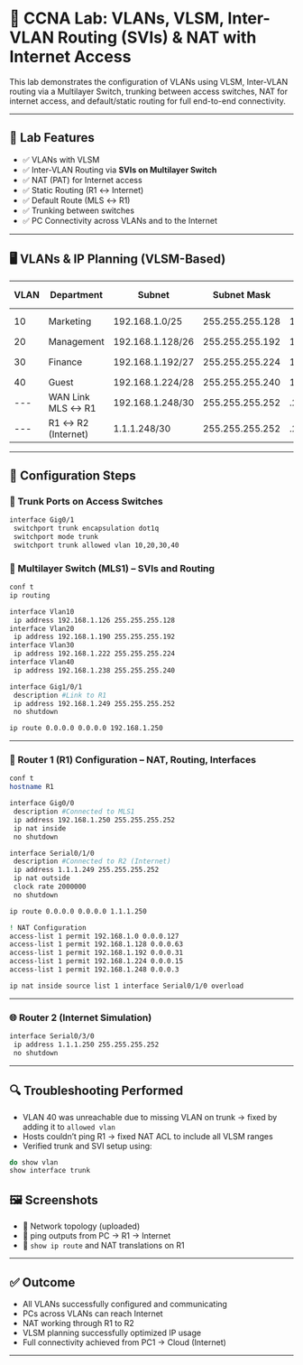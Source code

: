 # 🧪 CCNA Lab: VLANs, VLSM, Inter-VLAN Routing (SVIs) & NAT with Internet Access

This lab demonstrates the configuration of VLANs using VLSM, Inter-VLAN routing via a Multilayer Switch, trunking between access switches, NAT for internet access, and default/static routing for full end-to-end connectivity.

---

## 📌 Lab Features
- ✅ VLANs with VLSM
- ✅ Inter-VLAN Routing via **SVIs on Multilayer Switch**
- ✅ NAT (PAT) for Internet access
- ✅ Static Routing (R1 ↔ Internet)
- ✅ Default Route (MLS ↔ R1)
- ✅ Trunking between switches
- ✅ PC Connectivity across VLANs and to the Internet

---

## 🖥️ VLANs & IP Planning (VLSM-Based)

| VLAN | Department   | Subnet              | Subnet Mask        | Gateway IP         | Hosts Used |
|------|--------------|---------------------|---------------------|---------------------|------------|
| 10   | Marketing    | 192.168.1.0/25      | 255.255.255.128     | 192.168.1.126       | .1–.2, .124–.125 |
| 20   | Management   | 192.168.1.128/26    | 255.255.255.192     | 192.168.1.190       | .129, .189 |
| 30   | Finance      | 192.168.1.192/27    | 255.255.255.224     | 192.168.1.222       | .193–.194, .220–.221 |
| 40   | Guest        | 192.168.1.224/28    | 255.255.255.240     | 192.168.1.238       | .225, .237 |
| ---  | WAN Link MLS ↔ R1 | 192.168.1.248/30 | 255.255.255.252 | .249 ↔ .250         | 2 IPs used |
| ---  | R1 ↔ R2 (Internet) | 1.1.1.248/30    | 255.255.255.252     | .249 ↔ .250         | 2 IPs used |

---

## 🔧 Configuration Steps

### 🔁 Trunk Ports on Access Switches
```bash
interface Gig0/1
 switchport trunk encapsulation dot1q
 switchport mode trunk
 switchport trunk allowed vlan 10,20,30,40
```

### 🔧 Multilayer Switch (MLS1) – SVIs and Routing
```bash
conf t
ip routing

interface Vlan10
 ip address 192.168.1.126 255.255.255.128
interface Vlan20
 ip address 192.168.1.190 255.255.255.192
interface Vlan30
 ip address 192.168.1.222 255.255.255.224
interface Vlan40
 ip address 192.168.1.238 255.255.255.240

interface Gig1/0/1
 description #Link to R1
 ip address 192.168.1.249 255.255.255.252
 no shutdown

ip route 0.0.0.0 0.0.0.0 192.168.1.250
```

---

### 📡 Router 1 (R1) Configuration – NAT, Routing, Interfaces
```bash
conf t
hostname R1

interface Gig0/0
 description #Connected to MLS1
 ip address 192.168.1.250 255.255.255.252
 ip nat inside
 no shutdown

interface Serial0/1/0
 description #Connected to R2 (Internet)
 ip address 1.1.1.249 255.255.255.252
 ip nat outside
 clock rate 2000000
 no shutdown

ip route 0.0.0.0 0.0.0.0 1.1.1.250

! NAT Configuration
access-list 1 permit 192.168.1.0 0.0.0.127
access-list 1 permit 192.168.1.128 0.0.0.63
access-list 1 permit 192.168.1.192 0.0.0.31
access-list 1 permit 192.168.1.224 0.0.0.15
access-list 1 permit 192.168.1.248 0.0.0.3

ip nat inside source list 1 interface Serial0/1/0 overload
```

---

### 🌐 Router 2 (Internet Simulation)
```bash
interface Serial0/3/0
 ip address 1.1.1.250 255.255.255.252
 no shutdown
```

---

## 🔍 Troubleshooting Performed
- VLAN 40 was unreachable due to missing VLAN on trunk → fixed by adding it to `allowed vlan`
- Hosts couldn’t ping R1 → fixed NAT ACL to include all VLSM ranges
- Verified trunk and SVI setup using:
```bash
do show vlan
show interface trunk
```

## 🖼️ Screenshots
- 📸 Network topology (uploaded)
- 📸 ping outputs from PC → R1 → Internet
- 📸 `show ip route` and NAT translations on R1

---

## ✅ Outcome
- All VLANs successfully configured and communicating
- PCs across VLANs can reach Internet
- NAT working through R1 to R2
- VLSM planning successfully optimized IP usage
- Full connectivity achieved from PC1 → Cloud (Internet)

---


